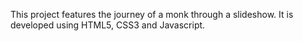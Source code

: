 This project features the journey of a monk through a slideshow.
It is developed using HTML5, CSS3 and Javascript.